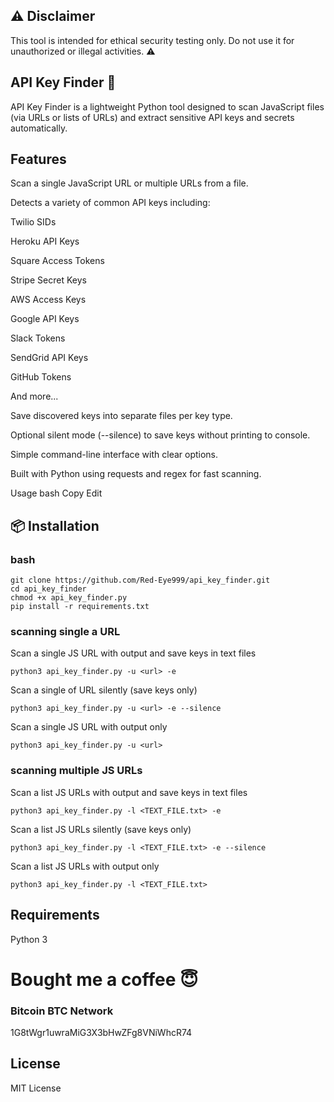 ## ⚠️ Disclaimer
This tool is intended for ethical security testing only. Do not use it for unauthorized or illegal activities. ⚠️

## API Key Finder 🔑
API Key Finder is a lightweight Python tool designed to scan JavaScript files (via URLs or lists of URLs) and extract sensitive API keys and secrets automatically.

## Features
Scan a single JavaScript URL or multiple URLs from a file.

Detects a variety of common API keys including:

Twilio SIDs

Heroku API Keys

Square Access Tokens

Stripe Secret Keys

AWS Access Keys

Google API Keys

Slack Tokens

SendGrid API Keys

GitHub Tokens

And more...

Save discovered keys into separate files per key type.

Optional silent mode (--silence) to save keys without printing to console.

Simple command-line interface with clear options.

Built with Python using requests and regex for fast scanning.

Usage
bash
Copy
Edit

## 📦 Installation
### bash
```
git clone https://github.com/Red-Eye999/api_key_finder.git
cd api_key_finder
chmod +x api_key_finder.py
pip install -r requirements.txt
```
### scanning single a URL
Scan a single JS URL with output and save keys in text files
```
python3 api_key_finder.py -u <url> -e
```
Scan a single of URL silently (save keys only)
```
python3 api_key_finder.py -u <url> -e --silence
```
Scan a single JS URL with output only
```
python3 api_key_finder.py -u <url>
```
### scanning multiple JS URLs
Scan a list JS URLs with output and save keys in text files
```
python3 api_key_finder.py -l <TEXT_FILE.txt> -e
```
Scan a list JS URLs silently (save keys only)
```
python3 api_key_finder.py -l <TEXT_FILE.txt> -e --silence
```
Scan a list JS URLs with output only
```
python3 api_key_finder.py -l <TEXT_FILE.txt>
```

## Requirements
Python 3

# Bought me a coffee 😇
### Bitcoin BTC Network
1G8tWgr1uwraMiG3X3bHwZFg8VNiWhcR74


## License
MIT License
